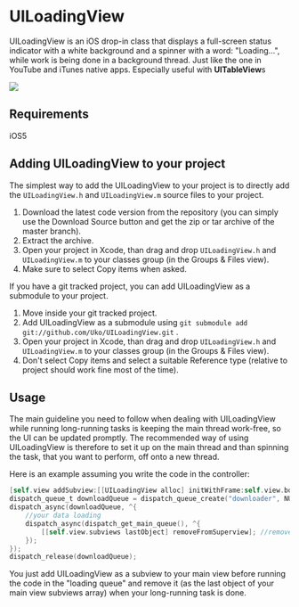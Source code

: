 UILoadingView
=============

UILoadingView is an iOS drop-in class that displays a full-screen status indicator with a white background and a spinner with a word: "Loading…", while work is being done in a background thread. Just like the one in YouTube and iTunes native apps. Especially useful with **UITableView**s

[![](http://i1078.photobucket.com/albums/w486/UkoDragon/UILoadingView/th_iOSSimulatorScreenshot232012191132.png)](http://i1078.photobucket.com/albums/w486/UkoDragon/UILoadingView/iOSSimulatorScreenshot232012191132.png)

Requirements
------------
iOS5

Adding UILoadingView to your project
------------------------------------

The simplest way to add the UILoadingView to your project is to directly add the `UILoadingView.h` and `UILoadingView.m` source files to your project.

1. Download the latest code version from the repository (you can simply use the Download Source button and get the zip or tar archive of the master branch).
2. Extract the archive.
3. Open your project in Xcode, than drag and drop `UILoadingView.h` and `UILoadingView.m` to your classes group (in the Groups & Files view). 
4. Make sure to select Copy items when asked. 

If you have a git tracked project, you can add UILoadingView as a submodule to your project. 

1. Move inside your git tracked project.
2. Add UILoadingView as a submodule using `git submodule add git://github.com/Uko/UILoadingView.git` .
3. Open your project in Xcode, than drag and drop `UILoadingView.h` and `UILoadingView.m` to your classes group (in the Groups & Files view). 
4. Don't select Copy items and select a suitable Reference type (relative to project should work fine most of the time).

Usage
-----

The main guideline you need to follow when dealing with UILoadingView while running long-running tasks is keeping the main thread work-free, so the UI can be updated promptly. The recommended way of using UILoadingView is therefore to set it up on the main thread and than spinning the task, that you want to perform, off onto a new thread.

Here is an example assuming you write the code in the controller:

```Objective-C
[self.view addSubview:[[UILoadingView alloc] initWithFrame:self.view.bounds]];
dispatch_queue_t downloadQueue = dispatch_queue_create("downloader", NULL);
dispatch_async(downloadQueue, ^{
    //your data loading
    dispatch_async(dispatch_get_main_queue(), ^{
        [[self.view.subviews lastObject] removeFromSuperview]; //removes the UILoadingView
    });
});
dispatch_release(downloadQueue);
```

You just add UILoadingView as a subview to your main view before running the code in the "loading queue" and remove it (as the last object of your main view subviews array) when your long-running task is done.